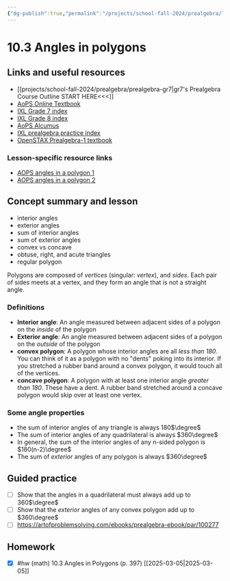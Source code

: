 ```yaml
---
{"dg-publish":true,"permalink":"/projects/school-fall-2024/prealgebra/lessons/10-3-angles-in-polygons/"}
---
```



#  10.3  Angles in polygons

## Links and useful resources 

- [[projects/school-fall-2024/prealgebra/prealgebra-gr7\|gr7's Prealgebra Course Outline START HERE<<<]]
- [AoPS Online Textbook](https://artofproblemsolving.com/ebooks/prealgebra-ebook/c0toc)
- [IXL Grade 7 index](https://www.ixl.com/math/grade-7)
- [IXL Grade 8 index](https://www.ixl.com/math/grade-8)
- [AoPS Alcumus](https://artofproblemsolving.com/teacher/students)
- [IXL prealgebra practice index](https://www.ixl.com/math/grade-7)
- [OpenSTAX Prealgebra-1 textbook](https://openstax.org/books/prealgebra-2e/pages/1-introduction)


### Lesson-specific resource links

- [AOPS angles in a polygon 1](https://artofproblemsolving.com/videos/prealgebra/chapter10/201) 
- [AOPS angles in a polygon 2](https://artofproblemsolving.com/videos/prealgebra/chapter10/202) 
  
## Concept summary and lesson


- interior angles 
- exterior angles 
- sum of interior angles 
- sum of exterior angles 
- convex vs concave 
- obtuse, right, and acute triangles 
- regular polygon 

Polygons are composed of *vertices* (singular: *vertex*), and *sides*. Each pair of sides meets at a vertex, and they form an angle that is not a straight angle.
### Definitions

- **Interior angle**: An angle measured between adjacent sides of a polygon on the *inside* of the polygon
- **Exterior angle**: An angle measured between adjacent sides of a polygon on the *outside* of the polygon
- **convex polygon**: A polygon whose interior angles are all *less than 180*. You can think of it as a polygon with no "dents" poking into its interior. If you stretched a rubber band around a convex polygon, it would touch all of the vertices.
- **concave polygon**: A polygon with at least one interior angle *greater than 180*. These have a dent. A rubber band stretched around a concave polygon would skip over at least one vertex.

### Some angle properties

- the sum of interior angles of any triangle is always 180$\degree$
- The sum of interior angles of any quadrilateral is always $360\degree$
- In general, the sum of the interior angles of any n-sided polygon is $180(n-2)\degree$
- The sum of *exterior* angles of any polygon is always $360\degree$


## Guided practice

- [ ] Show that the angles in a quadrilateral must always add up to 360$\degree$  
- [ ] Show that the *exterior* angles of any convex polygon add up to $360\degree$  
- [ ] https://artofproblemsolving.com/ebooks/prealgebra-ebook/par/100277  

## Homework

- [x] #hw (math) 10.3 Angles in Polygons (p. 397) [[2025-03-05\|2025-03-05]]